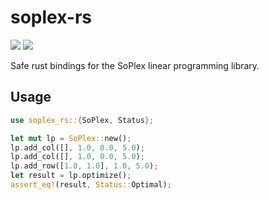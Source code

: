 # soplex-rs
[![][img_crates]][crates] [![][img_doc]][doc] 

[img_crates]: https://img.shields.io/crates/v/soplex-rs.svg
[crates]: https://crates.io/crates/soplex-rs
[img_doc]: https://img.shields.io/badge/rust-documentation-blue.svg
[doc]: https://docs.rs/soplex-rs/

Safe rust bindings for the SoPlex linear programming library.

## Usage

```rust
use soplex_rs::{SoPlex, Status};

let mut lp = SoPlex::new();
lp.add_col([], 1.0, 0.0, 5.0);
lp.add_col([], 1.0, 0.0, 5.0);
lp.add_row([1.0, 1.0], 1.0, 5.0);
let result = lp.optimize();
assert_eq!(result, Status::Optimal);
```
